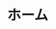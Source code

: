 ---
templateKey: top-page
title: ホーム
catchCopy: 学びや探究に興味を持つ子どもたちのために
catchDescription: 「創造的な学び」を子供たちにもたらすプログラミング学習用カードブックです。
coverImage: ../images/my-first-post.jpg
featured:
  title: Scratchアクティビティ カードブック・シリーズ
  description: 「創造的な学び」を子供たちにもたらすプログラミング学習用カードブックです。手元に置いておくだけで、子供たちがプログラミングに集中して取り組むのを手助けしてくれます。
  features:
    - MITのScratchチームが開発した最先端のプログラミング学習教材を収録
    - 待望のScratch3.0対応版コーディングカード
    - 家庭学習だけでなく小学校の教育現場、放課後プログラムの教材にも最適
  books:
    -
      title: Vol.1 名前を動かそう・音楽を作ろう編
      image: ../images/creative-computing-workbook-vol1.png
      price: "¥770+税"
      url: https://www.amazon.co.jp/dp/4910209018
    -
      title: Vol.2 キャラクターを動かそう・さあ、踊ろう編
      image: ../images/creative-computing-workbook-vol2.png
      price: "¥770+税"
      url: https://www.amazon.co.jp/dp/4910209018
    -
      title: Vol.3 物語を作ろう・ビデオモーションセンサー編
      image: ../images/creative-computing-workbook-vol3.png
      price: "¥770+税"
      url: https://www.amazon.co.jp/dp/4910209018
    -
      title: Vol.4 ゲーム編
      image: ../images/creative-computing-workbook-vol4.png
      price: "¥1,050+税"
      url: https://www.amazon.co.jp/dp/4910209018
---